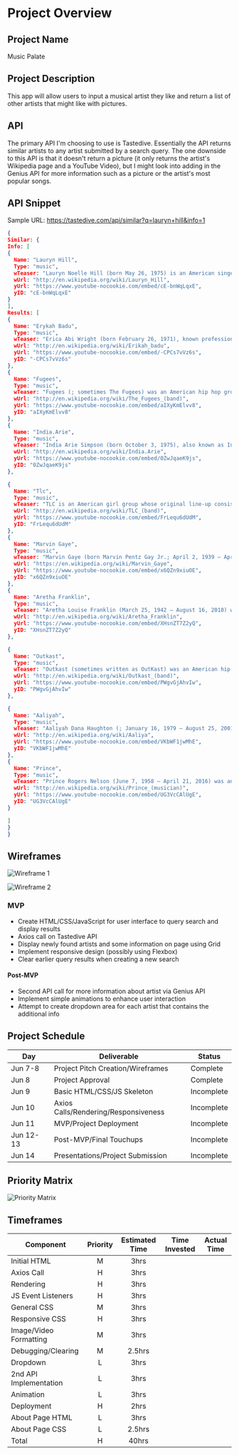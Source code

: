 # Project Overview

## Project Name

Music Palate

## Project Description

This app will allow users to input a musical artist they like and return a list of other artists that might like with pictures.

## API

The primary API I'm choosing to use is Tastedive. Essentially the API returns similar artists to any artist submitted by a search query. The one downside to this API is that it doesn't return a picture (it only returns the artist's Wikipedia page and a YouTube Video), but I might look into adding in the Genius API for more information such as a picture or the artist's most popular songs.

## API Snippet

Sample URL: https://tastedive.com/api/similar?q=lauryn+hill&info=1

```JSON
{
Similar: {
Info: [
{
  Name: "Lauryn Hill",
  Type: "music",
  wTeaser: "Lauryn Noelle Hill (born May 26, 1975) is an American singer, songwriter, rapper, and record producer. She is often regarded as one of the greatest rappers of all time, as well as being one of the most influential singers of her generation. Hill is credited for breaking barriers for female rappers, popularizing melodic rapping and for bringing hip hop and neo soul to popular music. She is known for being a member of Fugees and her solo album The Miseducation of Lauryn Hill, which became one of the best-selling albums of all-time. Hill has won many awards, including eight Grammy Awards, the most for a female rapper.Raised mostly in South Orange, New Jersey, Hill began singing with her music-oriented family during her childhood. She appeared in the 1993 film Sister Act 2: Back in the Habit alongside Whoopi Goldberg. In high school, Hill was approached by Pras Michel for a band he started, which his cousin Wyclef Jean soon joined. They renamed themselves the Fugees and released the albums Blunted on Reality (1994) and the Grammy Award-winning The Score (1996), which sold seven million copies in the U.S. Hill rose to prominence for her African-American and Caribbean music influences on her rapping and singing as well as her performance on the Fugees version of "Killing Me Softly". She began to focus on solo projects, writing and producing "A Rose Is Still a Rose" by Aretha Franklin, then featuring on the Grammy Award-nominated songs "If I Ruled the World (Imagine That)" by Nas and Guantanamera by Wyclef Jean. Her tumultuous romantic relationship with Jean led to the split of the band in 1997, after which she began work on her solo album.",
  wUrl: "http://en.wikipedia.org/wiki/Lauryn_Hill",
  yUrl: "https://www.youtube-nocookie.com/embed/cE-bnWqLqxE",
  yID: "cE-bnWqLqxE"
}
],
Results: [
{
  Name: "Erykah Badu",
  Type: "music",
  wTeaser: "Erica Abi Wright (born February 26, 1971), known professionally as Erykah Badu (), is an American singer-songwriter, record producer and actress. Influenced by R&B, 1970s soul, and 1980s hip hop, Badu became associated with the neo soul subgenre in the 1990s and 2000s along with artists like D'Angelo. She has been called the Queen of Neo soul. Badu's career began after she opened a show for D'Angelo in 1994 in Fort Worth; record label executive Kedar Massenburg was highly impressed with her performance and signed her to Kedar Entertainment. Her first album, Baduizm, was released in February 1997. It spawned four singles: "On & On", "Appletree", "Next Lifetime" and "Otherside of the Game". The album was certified triple Platinum by the Recording Industry Association of America (RIAA). Her first live album, Live, was released in November 1997 and was certified double Platinum by the RIAA.",
  wUrl: "http://en.wikipedia.org/wiki/Erikah_badu",
  yUrl: "https://www.youtube-nocookie.com/embed/-CPCs7vVz6s",
  yID: "-CPCs7vVz6s"
},
{
  Name: "Fugees",
  Type: "music",
  wTeaser: "Fugees (; sometimes The Fugees) was an American hip hop group who rose to fame in the mid-1990s. Their repertoire included elements of hip hop, soul and Caribbean music, particularly reggae. The members of the group were Wyclef Jean, Lauryn Hill, and Pras Michel. Deriving their name from a shortening of the word "refugees", Jean and Michel are Haitian while Hill is American.Before disbanding in 1997, the group recorded two albums, one of which, The Score (1996), was a multi-Platinum and Grammy-winning success and contains their hit single "Killing Me Softly". Hill and Jean each went on to successful solo recording careers; Michel focused on soundtrack recordings and acting, though he found commercial success with his song "Ghetto Supastar". In 2007, MTV ranked them the ninth greatest hip-hop group of all time.",
  wUrl: "http://en.wikipedia.org/wiki/The_Fugees_(band)",
  yUrl: "https://www.youtube-nocookie.com/embed/aIXyKmElvv8",
  yID: "aIXyKmElvv8"
},
{
  Name: "India.Arie",
  Type: "music",
  wTeaser: "India Arie Simpson (born October 3, 1975), also known as India.Arie (sometimes styled as india.arie), is an American singer and songwriter. She has sold over 3.3 million records in the US and 10 million worldwide. She has won four Grammy Awards from her 23 nominations, including Best R&B Album.She was born in Denver, Colorado, the daughter of Joyce and Ralph Simpson. Her musical skills were encouraged by both parents in her younger years. Her mother is a former singer (she was signed to Motown as a teenager and opened for Stevie Wonder and Al Green) and is now her stylist. She has an older brother named J'On and younger sister Mary A Martin of Philadelphia, PA. Arie is African-American, and according to a DNA analysis, she descends from the Mende people of Sierra Leone, the Kru people of Liberia and the Fula people of Guinea-Bissau.",
  wUrl: "http://en.wikipedia.org/wiki/India.Arie",
  yUrl: "https://www.youtube-nocookie.com/embed/0ZwJqaeK9js",
  yID: "0ZwJqaeK9js"
},

{
  Name: "Tlc",
  Type: "music",
  wTeaser: "TLC is an American girl group whose original line-up consisted of Tionne "T-Boz" Watkins, Lisa "Left Eye" Lopes, and Crystal Jones. Formed in Atlanta, Georgia in 1991, the group enjoyed success during the 1990s. After the addition of Rozonda "Chilli" Thomas, they scored nine top-ten hits on the Billboard Hot 100, including four number-one singles "Creep", "Waterfalls", "No Scrubs", and "Unpretty". The group also recorded four multi-platinum albums, including CrazySexyCool (1994), which received a diamond certification from the Recording Industry Association of America (RIAA). TLC also became the first R&B group in history to receive the Million certification from the Recording Industry Association of Japan (RIAJ) for FanMail (1999).",
  wUrl: "http://en.wikipedia.org/wiki/TLC_(band)",
  yUrl: "https://www.youtube-nocookie.com/embed/FrLequ6dUdM",
  yID: "FrLequ6dUdM"
},
{
  Name: "Marvin Gaye",
  Type: "music",
  wTeaser: "Marvin Gaye (born Marvin Pentz Gay Jr.; April 2, 1939 – April 1, 1984) was an American singer, songwriter, and record producer. He helped to shape the sound of Motown in the 1960s, first as an in-house session player and later as a solo artist with a string of hits, earning him the nicknames "Prince of Motown" and "Prince of Soul".Gaye's Motown hits include "Ain't That Peculiar", "How Sweet It Is (To Be Loved By You)", and "I Heard It Through the Grapevine". Gaye also recorded duets with Mary Wells, Kim Weston, Tammi Terrell, and Diana Ross. During the 1970s, Gaye recorded the albums What's Going On and Let's Get It On and became one of the first artists in Motown to break away from the reins of a production company. His later recordings influenced several contemporary R&B subgenres, such as quiet storm and neo soul. He was a tax exile in Europe in the early 1980s; he released "Sexual Healing" the 1982 hit which won his first two Grammy Awards on the album Midnight Love. Gaye's last televised appearances were at the 1983 NBA All-Star Game, where he sang "The Star-Spangled Banner"; Motown 25: Yesterday, Today, Forever; and Soul Train.",
  wUrl: "https://en.wikipedia.org/wiki/Marvin_Gaye",
  yUrl: "https://www.youtube-nocookie.com/embed/x6QZn9xiuOE",
  yID: "x6QZn9xiuOE"
},
{
  Name: "Aretha Franklin",
  Type: "music",
  wTeaser: "Aretha Louise Franklin (March 25, 1942 – August 16, 2018) was an American singer, songwriter, actress, pianist, and civil rights activist. Franklin began her career as a child singing gospel at New Bethel Baptist Church in Detroit, Michigan, where her father C. L. Franklin was a minister. At the age of 18, she embarked on a secular-music career as a recording artist for Columbia Records. While Franklin's career did not immediately flourish, she found acclaim and commercial success after signing with Atlantic Records in 1966. Hit songs such as "I Never Loved a Man (The Way I Love You)", "Respect", "(You Make Me Feel Like) A Natural Woman", "Chain of Fools", "Think", and "I Say a Little Prayer" propelled her past her musical peers. By the end of the 1960s, Aretha Franklin had come to be known as the "Queen of Soul".",
  wUrl: "http://en.wikipedia.org/wiki/Aretha_Franklin",
  yUrl: "https://www.youtube-nocookie.com/embed/XHsnZT7Z2yQ",
  yID: "XHsnZT7Z2yQ"
},

{
  Name: "Outkast",
  Type: "music",
  wTeaser: "Outkast (sometimes written as OutKast) was an American hip hop duo formed in 1992 in East Point, Georgia, consisting of Atlanta-based rappers André "3000" Benjamin (formerly known as Dré) and Antwan "Big Boi" Patton. Widely recognized for their intricate lyricism, memorable melodies and positive messages, Outkast is often regarded as one of the greatest and most influential hip hop acts of all time. The duo achieved both critical acclaim and commercial success from the mid-1990s to the early 2000s, helping to popularize Southern hip hop while experimenting with diverse genres such as funk, psychedelia, jazz, and techno.Benjamin and Patton formed the group as high school students in 1992. Outkast released their debut album Southernplayalisticadillacmuzik in 1994, which gained popularity after the single "Player's Ball" reached number one on the Billboard Hot Rap Tracks chart. With successive releases including ATLiens (1996) and Aquemini (1998), the duo further developed their sound, experimenting with a variety of styles and achieving commercial success. In 2000, Outkast released the critically acclaimed Stankonia, which included the singles "Ms. Jackson" and "B.O.B."",
  wUrl: "http://en.wikipedia.org/wiki/Outkast_(band)",
  yUrl: "https://www.youtube-nocookie.com/embed/PWgvGjAhvIw",
  yID: "PWgvGjAhvIw"
},

{
  Name: "Aaliyah",
  Type: "music",
  wTeaser: "Aaliyah Dana Haughton (; January 16, 1979 – August 25, 2001) was an American singer, actress and model. She has been credited for helping to redefine contemporary R&B, pop and hip hop, earning her the nicknames the "Princess of R&B" and "Queen of Urban Pop".Born in Brooklyn and raised in Detroit, she first gained recognition at the age of 10, when she appeared on the television show Star Search and performed in concert alongside Gladys Knight. At the age of 12, Aaliyah signed with Jive Records and her uncle Barry Hankerson's Blackground Records. Hankerson introduced her to R. Kelly, who became her mentor, as well as lead songwriter and producer of her debut album, Age Ain't Nothing but a Number. The album sold three million copies in the United States and was certified double platinum by the Recording Industry Association of America (RIAA). After facing allegations of an illegal marriage with Kelly, Aaliyah ended her contract with Jive and signed with Atlantic Records.",
  wUrl: "http://en.wikipedia.org/wiki/Aaliya",
  yUrl: "https://www.youtube-nocookie.com/embed/VKbWF1jwMhE",
  yID: "VKbWF1jwMhE"
},
{
  Name: "Prince",
  Type: "music",
  wTeaser: "Prince Rogers Nelson (June 7, 1958 – April 21, 2016) was an American singer-songwriter, musician, record producer, dancer, and actor. He is widely regarded as one of the greatest musicians of his generation. A multi-instrumentalist who was considered a guitar virtuoso, he was well known for his eclectic work across multiple genres, flamboyant and androgynous persona, and wide vocal range which included a far-reaching falsetto and high-pitched screams.Prince's innovative music integrated a wide variety of styles, including funk, R&B, Latin, country, rock, new wave, classical, soul, synth-pop, psychedelia, pop, jazz, industrial, and hip hop. He pioneered the Minneapolis sound, a funk rock subgenre that emerged in the late 1970s. He was also known for his prolific output, releasing 39 albums during his life, with a vast array of unreleased projects left in a vault at his home after his death; it is believed that the vault contains dozens of fully produced albums and over 50 music videos that have never been released, along with various other media. He released hundreds of songs both under his own name and multiple pseudonyms during his life, as well as writing songs that were made famous by other musicians, such as "Nothing Compares 2 U" and "Manic Monday". Estimates of the complete number of songs written by Prince range anywhere from 500 to well over 1,000.",
  wUrl: "http://en.wikipedia.org/wiki/Prince_(musician)",
  yUrl: "https://www.youtube-nocookie.com/embed/UG3VcCAlUgE",
  yID: "UG3VcCAlUgE"
}

]
}
}
```

## Wireframes

![Wireframe 1](https://res.cloudinary.com/dszox5xnw/image/upload/c_scale,h_552/v1623158491/MusicPalate/MusicPalate-01_bhqnur.png "Wireframe 1")

![Wireframe 2](https://res.cloudinary.com/dszox5xnw/image/upload/c_scale,h_1230/v1623158491/MusicPalate/MusicPalate-02_btiarc.png "Wireframe 2")

### MVP

- Create HTML/CSS/JavaScript for user interface to query search and display results
- Axios call on Tastedive API
- Display newly found artists and some information on page using Grid
- Implement responsive design (possibly using Flexbox)
- Clear earlier query results when creating a new search

#### Post-MVP

- Second API call for more information about artist via Genius API
- Implement simple animations to enhance user interaction
- Attempt to create dropdown area for each artist that contains the additional info

## Project Schedule

| Day       | Deliverable                          | Status     |
| --------- | ------------------------------------ | ---------- |
| Jun 7-8   | Project Pitch Creation/Wireframes    | Complete   |
| Jun 8     | Project Approval                     | Complete   |
| Jun 9     | Basic HTML/CSS/JS Skeleton           | Incomplete |
| Jun 10    | Axios Calls/Rendering/Responsiveness | Incomplete |
| Jun 11    | MVP/Project Deployment               | Incomplete |
| Jun 12-13 | Post-MVP/Final Touchups              | Incomplete |
| Jun 14    | Presentations/Project Submission     | Incomplete |

## Priority Matrix

![Priority Matrix](https://res.cloudinary.com/dszox5xnw/image/upload/c_scale,h_416/v1623158491/MusicPalate/PriorityMatrix_adghcf.png "Priority Matrix")

## Timeframes

| Component              | Priority | Estimated Time | Time Invested | Actual Time |
| ---------------------- | :------: | :------------: | :-----------: | :---------: |
| Initial HTML           |    M     |      3hrs      |               |             |
| Axios Call             |    H     |      3hrs      |               |             |
| Rendering              |    H     |      3hrs      |               |             |
| JS Event Listeners     |    H     |      3hrs      |               |             |
| General CSS            |    M     |      3hrs      |               |             |
| Responsive CSS         |    H     |      3hrs      |               |             |
| Image/Video Formatting |    M     |      3hrs      |               |             |
| Debugging/Clearing     |    M     |     2.5hrs     |               |             |
| Dropdown               |    L     |      3hrs      |               |             |
| 2nd API Implementation |    L     |      3hrs      |               |             |
| Animation              |    L     |      3hrs      |               |             |
| Deployment             |    H     |      2hrs      |               |             |
| About Page HTML        |    L     |      3hrs      |               |             |
| About Page CSS         |    L     |     2.5hrs     |               |             |
| Total                  |    H     |     40hrs      |               |             |
